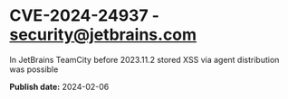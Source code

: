 # CVE-2024-24937 - security@jetbrains.com

In JetBrains TeamCity before 2023.11.2 stored XSS via agent distribution was possible

**Publish date:** 2024-02-06
